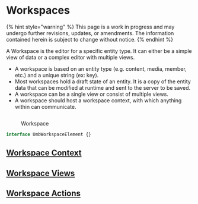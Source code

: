 # Workspaces

{% hint style="warning" %}
This page is a work in progress and may undergo further revisions, updates, or amendments. The information contained herein is subject to change without notice.
{% endhint %}

A Workspace is the editor for a specific entity type. It can either be a simple view of data or a complex editor with multiple views.

* A workspace is based on an entity type (e.g. content, media, member, etc.) and a unique string (ex: key).
* Most workspaces hold a draft state of an entity. It is a copy of the entity data that can be modified at runtime and sent to the server to be saved.
* A workspace can be a single view or consist of multiple views.
* A workspace should host a workspace context, with which anything within can communicate.

<figure><img src="../../.gitbook/assets/workspace.svg" alt=""><figcaption><p>Workspace</p></figcaption></figure>

```ts
interface UmbWorkspaceElement {}
```

## [Workspace Context](../extending-overview/extension-types/workspace-context.md)

## [Workspace Views](../extending-overview/extension-types/workspace-editor-views.md)

## [Workspace Actions](../extending-overview/extension-types/workspace-editor-actions.md)
